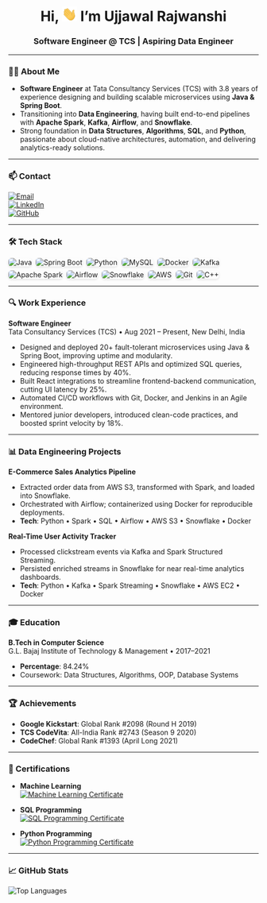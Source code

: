 <h1 align="center">
  Hi, <img src="https://raw.githubusercontent.com/ABSphreak/ABSphreak/master/gifs/Hi.gif" width="30px" style="max-width:100%;"/> I’m Ujjawal Rajwanshi
</h1>
<h3 align="center">Software Engineer @ TCS | Aspiring Data Engineer</h3>

---

### 👨‍💻 About Me
- **Software Engineer** at Tata Consultancy Services (TCS) with 3.8 years of experience designing and building scalable microservices using **Java & Spring Boot**.  
- Transitioning into **Data Engineering**, having built end-to-end pipelines with **Apache Spark**, **Kafka**, **Airflow**, and **Snowflake**.  
- Strong foundation in **Data Structures**, **Algorithms**, **SQL**, and **Python**, passionate about cloud-native architectures, automation, and delivering analytics-ready solutions.  

---

### 📫 Contact

[<img src="https://img.shields.io/badge/Email-D14836?style=flat-square&logo=gmail&logoColor=white" alt="Email" title="Email">](mailto:ujjawalrajwanshi@gmail.com)  
[<img src="https://img.shields.io/badge/LinkedIn-0A66C2?style=flat-square&logo=linkedin&logoColor=white" alt="LinkedIn" title="LinkedIn">](https://www.linkedin.com/in/ujjawal-rajwanshi)  
[<img src="https://img.shields.io/badge/GitHub-181717?style=flat-square&logo=github&logoColor=white" alt="GitHub" title="GitHub">](https://github.com/ujjawalrajwanshi)  

---

### 🛠 Tech Stack
<ul style="list-style: none; padding: 0; display: flex; flex-wrap: wrap; gap: 8px;">
  <li>
    <img src="https://img.shields.io/badge/Java-ED8B00?logo=java&logoColor=white" alt="Java" title="Java" style="border-radius:6px; box-shadow:0 2px 4px rgba(0,0,0,0.1);">
  </li>
  <li>
    <img src="https://img.shields.io/badge/SpringBoot-6DB33F?logo=spring&logoColor=white" alt="Spring Boot" title="Spring Boot" style="border-radius:6px; box-shadow:0 2px 4px rgba(0,0,0,0.1);">
  </li>
  <li>
    <img src="https://img.shields.io/badge/Python-3776AB?logo=python&logoColor=white" alt="Python" title="Python" style="border-radius:6px; box-shadow:0 2px 4px rgba(0,0,0,0.1);">
  </li>
  <li>
    <img src="https://img.shields.io/badge/MySQL-4479A1?logo=mysql&logoColor=white" alt="MySQL" title="MySQL" style="border-radius:6px; box-shadow:0 2px 4px rgba(0,0,0,0.1);">
  </li>
  <li>
    <img src="https://img.shields.io/badge/Docker-2496ED?logo=docker&logoColor=white" alt="Docker" title="Docker" style="border-radius:6px; box-shadow:0 2px 4px rgba(0,0,0,0.1);">
  </li>
  <li>
    <img src="https://img.shields.io/badge/Kafka-231F20?logo=apachekafka&logoColor=white" alt="Kafka" title="Kafka" style="border-radius:6px; box-shadow:0 2px 4px rgba(0,0,0,0.1);">
  </li>
  <li>
    <img src="https://img.shields.io/badge/Apache%20Spark-E25A1C?logo=apache-spark&logoColor=white" alt="Apache Spark" title="Apache Spark" style="border-radius:6px; box-shadow:0 2px 4px rgba(0,0,0,0.1);">
  </li>
  <li>
    <img src="https://img.shields.io/badge/Airflow-017CEE?logo=apache-airflow&logoColor=white" alt="Airflow" title="Airflow" style="border-radius:6px; box-shadow:0 2px 4px rgba(0,0,0,0.1);">
  </li>
  <li>
    <img src="https://img.shields.io/badge/Snowflake-1F80E0?logo=snowflake&logoColor=white" alt="Snowflake" title="Snowflake" style="border-radius:6px; box-shadow:0 2px 4px rgba(0,0,0,0.1);">
  </li>
  <li>
    <img src="https://img.shields.io/badge/AWS-232F3E?logo=amazon-aws&logoColor=white" alt="AWS" title="AWS" style="border-radius:6px; box-shadow:0 2px 4px rgba(0,0,0,0.1);">
  </li>
  <li>
    <img src="https://img.shields.io/badge/Git-F05032?logo=git&logoColor=white" alt="Git" title="Git" style="border-radius:6px; box-shadow:0 2px 4px rgba(0,0,0,0.1);">
  </li>
  <li>
    <img src="https://img.shields.io/badge/C++-00599C?logo=c%2B%2B&logoColor=white" alt="C++" title="C++" style="border-radius:6px; box-shadow:0 2px 4px rgba(0,0,0,0.1);">
  </li>
</ul>

---

### 🔍 Work Experience

**Software Engineer**  
Tata Consultancy Services (TCS) • Aug 2021 – Present, New Delhi, India  
- Designed and deployed 20+ fault-tolerant microservices using Java & Spring Boot, improving uptime and modularity.  
- Engineered high-throughput REST APIs and optimized SQL queries, reducing response times by 40%.  
- Built React integrations to streamline frontend-backend communication, cutting UI latency by 25%.  
- Automated CI/CD workflows with Git, Docker, and Jenkins in an Agile environment.  
- Mentored junior developers, introduced clean-code practices, and boosted sprint velocity by 18%.  

---

### 📊 Data Engineering Projects

**E-Commerce Sales Analytics Pipeline**  
- Extracted order data from AWS S3, transformed with Spark, and loaded into Snowflake.  
- Orchestrated with Airflow; containerized using Docker for reproducible deployments.  
- **Tech**: Python • Spark • SQL • Airflow • AWS S3 • Snowflake • Docker  

**Real-Time User Activity Tracker**  
- Processed clickstream events via Kafka and Spark Structured Streaming.  
- Persisted enriched streams in Snowflake for near real-time analytics dashboards.  
- **Tech**: Python • Kafka • Spark Streaming • Snowflake • AWS EC2 • Docker  

---

### 🎓 Education

**B.Tech in Computer Science**  
G.L. Bajaj Institute of Technology & Management • 2017–2021  
- **Percentage**: 84.24%  
- Coursework: Data Structures, Algorithms, OOP, Database Systems  

---

### 🏆 Achievements

- **Google Kickstart**: Global Rank #2098 (Round H 2019)  
- **TCS CodeVita**: All-India Rank #2743 (Season 9 2020)  
- **CodeChef**: Global Rank #1393 (April Long 2021)  

---

### 📜 Certifications

- **Machine Learning**  
  [<img src="https://img.shields.io/badge/View_Certificate-ML-blue?style=flat-square&logo=coursera&logoColor=white" alt="Machine Learning Certificate">](https://www.coursera.org/account/accomplishments/verify/EF9FY7WULVUW?utm_source=link&utm_medium=certificate&utm_content=cert_image&utm_campaign=sharing_cta&utm_product=course)  

- **SQL Programming**  
  [<img src="https://img.shields.io/badge/View_Certificate-SQL-blue?style=flat-square&logo=linkedin&logoColor=white" alt="SQL Programming Certificate">](https://www.linkedin.com/learning/certificates/c5a51653974bcdfb7be99cbfb51ad741da71f0f8a57359116fe4ebe9ff9a813e?trk=share_certificate)  

- **Python Programming**  
  [<img src="https://img.shields.io/badge/View_Certificate-Python-blue?style=flat-square&logo=coursera&logoColor=white" alt="Python Programming Certificate">](https://www.coursera.org/account/accomplishments/verify/FNNG5MANLG8D?utm_source=link&utm_medium=certificate&utm_content=cert_image&utm_campaign=sharing_cta&utm_product=course)  

---

### 📈 GitHub Stats

<p align="left">
  <img src="https://github-readme-stats.vercel.app/api/top-langs/?username=ujjawalrajwanshi&layout=compact" alt="Top Languages"/>
</p>

